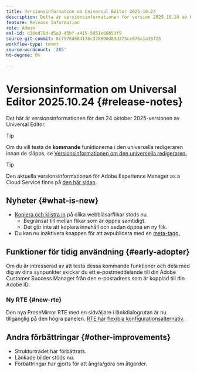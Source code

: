 ```yaml
---
title: Versionsinformation om Universal Editor 2025.10.24
description: Detta är versionsinformationen för version 2025.10.24 av Universal Editor.
feature: Release Information
role: Admin
exl-id: d16ed78d-d5a3-45bf-a415-5951e60b53f9
source-git-commit: 8c7976d68413bc378800d83d373cc876a1a36f25
workflow-type: tm+mt
source-wordcount: '205'
ht-degree: 0%

---
```



# Versionsinformation om Universal Editor 2025.10.24 {#release-notes}

Det här är versionsinformationen för den 24 oktober 2025-versionen av Universal Editor.

>[!TIP]
>
>Om du vill testa de **kommande** funktionerna i den universella redigeraren innan de släpps, se [Versionsinformationen om den universella redigeraren.](/help/release-notes/universal-editor/preview.md)

>[!TIP]
>
>Den aktuella versionsinformationen för Adobe Experience Manager as a Cloud Service finns på [den här sidan](/help/release-notes/release-notes-cloud/release-notes-current.md).

## Nyheter {#what-is-new}

* [Kopiera och klistra in](/help/sites-cloud/authoring/universal-editor/authoring.md#copy-paste) på olika webbläsarflikar stöds nu.
   * Begränsat till mellan flikar som är öppna samtidigt.
   * Det går inte att kopiera innehåll och sedan öppna en ny flik.
* Du kan nu inaktivera knappen för att avpublicera med en [meta-tagg.](/help/implementing/universal-editor/customizing.md#meta-tags)

## Funktioner för tidig användning {#early-adopter}

Om du är intresserad av att testa dessa kommande funktioner och dela med dig av dina synpunkter skickar du ett e-postmeddelande till din Adobe Customer Success Manager från den e-postadress som är kopplad till din Adobe ID.

### Ny RTE {#new-rte}

Den nya ProseMirror RTE med en sidväljare i länkdialogrutan är nu tillgänglig på den högra panelen. [RTE har flexibla konfigurationsalternativ.](/help/implementing/universal-editor/configure-rte.md)

## Andra förbättringar {#other-improvements}

* Strukturträdet har förbättrats.
* Länkade bilder stöds nu.
* Förbättringar har gjorts för att ångra/göra om åtgärder.